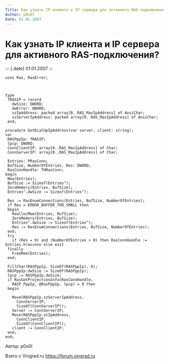 ```yaml
---
Title: Как узнать IP клиента и IP сервера для активного RAS-подключения?
Author: p0s0l
Date: 01.01.2007
---
```



Как узнать IP клиента и IP сервера для активного RAS-подключения?
=================================================================

::: {.date}
01.01.2007
:::

    uses Ras, RasError;
     

     
    type
     TRASIP = record
       dwSize: DWORD;
       dwError: DWORD;
       szIpAddress: packed array[0..RAS_MaxIpAddress] of AnsiChar;
       szServerIpAddress: packed array[0..RAS_MaxIpAddress] of AnsiChar;
     end;
     
    procedure GetDialUpIpAddress(var server, client: string);
    var
     RASPppIp: TRASIP;
     lpcp: DWORD;
     ConnClientIP: array[0..RAS_MaxIpAddress] of Char;
     ConnServerIP: array[0..RAS_MaxIpAddress] of Char;
     
     Entries: PRasConn;
     BufSize, NumberOfEntries, Res: DWORD;
     RasConnHandle: THRasConn;
    begin
     New(Entries);
     BufSize := Sizeof(Entries^);
     ZeroMemory(Entries, BufSize);
     Entries^.dwSize := Sizeof(Entries^);
     
     Res := RasEnumConnections(Entries, BufSize, NumberOfEntries);
     if Res = ERROR_BUFFER_TOO_SMALL then
     begin
       ReallocMem(Entries, BufSize); 
       ZeroMemory(Entries, BufSize); 
       Entries^.dwSize := Sizeof(Entries^); 
       Res := RasEnumConnections(Entries, BufSize, NumberOfEntries); 
     end; 
     try 
       if (Res = 0) and (NumberOfEntries > 0) then RasConnHandle := Entries.hrasconn else exit
     finally 
       FreeMem(Entries); 
     end; 
     
     FillChar(RASPppIp, SizeOf(RASPppIp), 0);
     RASPppIp.dwSize := SizeOf(RASPppIp);
     lpcp := RASPppIp.dwSize;
     if RasGetProjectionInfo(RasConnHandle,
       RASP_PppIp, @RasPppIp, lpcp) = 0 then
     begin
     
       Move(RASPppIp.szServerIpAddress,
         ConnServerIP,
         SizeOf(ConnServerIP));
       Server := ConnServerIP;
       Move(RASPppIp.szIpAddress,
         ConnClientIP,
         SizeOf(ConnClientIP));
       client := ConnClientIP;
     end;
    end;

Автор: p0s0l

Взято с Vingrad.ru <https://forum.vingrad.ru>
